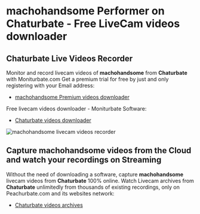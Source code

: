 # machohandsome Performer on Chaturbate - Free LiveCam videos downloader

## Chaturbate Live Videos Recorder

Monitor and record livecam videos of **machohandsome** from **Chaturbate** with Moniturbate.com
Get a premium trial for free by just and only registering with your Email address:
* [machohandsome Premium videos downloader](https://moniturbate.com/request-demo-licence-key.html)

Free livecam videos downloader - Moniturbate Software:
* [Chaturbate videos downloader](https://moniturbate.com/moniturbate-download-software.html)

![machohandsome livecam videos recorder](https://peachurnet.com/templates/moniturbate-software.png)


## Capture machohandsome videos from the Cloud and watch your recordings on Streaming

Without the need of downloading a software, capture **machohandsome** livecam videos from **Chaturbate** 100% online.
Watch Livecam archives from **Chaturbate** unlimitedly from thousands of existing recordings, only on Peachurbate.com and its websites network:
* [Chaturbate videos archives](https://peachurnet.com/)